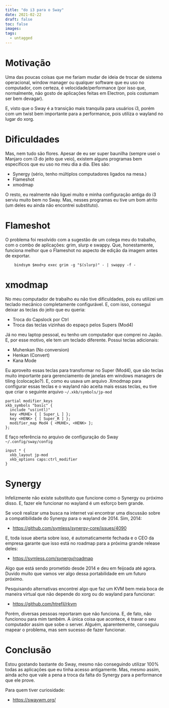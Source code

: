 ```yaml
---
title: "do i3 para o Sway"
date: 2021-02-22
draft: false
toc: false
images:
tags:
  - untagged
---
```


# Motivação

Uma das poucas coisas que me fariam mudar de ideia de trocar de sistema operacional, window manager ou qualquer software que eu uso no computador, com certeza, é velocidade/performance (por isso que, normalmente, não gosto de aplicações feitas em Electron, pois costumam ser bem devagar).

E, visto que o Sway é a transição mais tranquila para usuários i3, porém com um twist bem importante para a performance, pois utiliza o wayland no lugar do xorg.

# Dificuldades

Mas, nem tudo são flores. Apesar de eu ser super baunilha (sempre usei o Manjaro com i3 do jeito que veio), existem alguns programas bem específicos que eu uso no meu dia a dia. Eles são:

- Synergy (sério, tenho múltiplos computadores ligados na mesa.)
- Flameshot
- xmodmap

O resto, eu realmente não liguei muito e minha configuração antiga do i3 serviu muito bem no Sway. Mas, nesses programas eu tive um bom atrito (um deles eu ainda não encontrei substituto).

# Flameshot

O problema foi resolvido com a sugestão de um colega meu do trabalho, com o combo de aplicações: grim, slurp e swappy. Que, honestamente, funciona melhor que o Flameshot no aspecto de edição da imagem antes de exportar. 

```
    bindsym $mod+p exec grim -g "$(slurp)" - | swappy -f -
```

# xmodmap

No meu computador de trabalho eu não tive dificuldades, pois eu utilizei um teclado mecânico completamente configurável. E, com isso, consegui deixar as teclas do jeito que eu queria:

- Troca do Capslock por Ctrl
- Troca das teclas vizinhas do espaço pelos Supers (Mod4)

Já no meu laptop pessoal, eu tenho um computador que comprei no Japão. E, por esse motivo, ele tem um teclado diferente. Possui teclas adicionais:

- Muhenkan (No conversion)
- Henkan (Convert)
- Kana Mode

Eu aproveito essas teclas para transformar no Super (Mod4), que são teclas muito importante para gerenciamento de janelas em windows managers de tiling (colocação?). E, como eu usava um arquivo .Xmodmap para configurar essas teclas e o wayland não aceita mais essas teclas, eu tive que criar o seguinte arquivo `~/.xkb/symbols/jp-mod`

```
partial modifier_keys
xkb_symbols "basic" {
  include "us(intl)"
  key <MUHE> { [ Super_L ] };
  key <HENK> { [ Super_R ] };
  modifier_map Mod4 { <MUHE>, <HENK> };
};
```

E faço referência no arquivo de configuração do Sway `~/.config/sway/config`

```
input * {
  xkb_layout jp-mod
  xkb_options caps:ctrl_modifier
}
```

# Synergy

Infelizmente não existe substituto que funcione como o Synergy ou próximo disso. E, fazer ele funcionar no wayland é um esforço bem grande.

Se você realizar uma busca na internet vai encontrar uma discussão sobre a compatibilidade do Synergy para o wayland de 2014. Sim, 2014:

- https://github.com/symless/synergy-core/issues/4090

E, toda issue aberta sobre isso, é automaticamente fechada e o CEO da empresa garante que isso está no roadmap para a próxima grande release deles:

- https://symless.com/synergy/roadmap

Algo que está sendo prometido desde 2014 e deu em feijoada até agora. Duvido muito que vamos ver algo dessa portabilidade em um futuro próximo.

Pesquisando alternativas encontrei algo que faz um KVM bem meia boca de maneira virtual que não depende do xorg ou do wayland para funcionar: 

- https://github.com/htrefil/rkvm

Porém, diversas pessoas reportaram que não funciona. E, de fato, não funcionou para mim também. A única coisa que acontece, é travar o seu computador assim que sobe o server. Alguém, aparentemente, conseguiu mapear o problema, mas sem sucesso de fazer funcionar.

# Conclusão

Estou gostando bastante do Sway, mesmo não conseguindo utilizar 100% todas as aplicações que eu tinha acesso antigamente. Mas, mesmo assim, ainda acho que vale a pena a troca da falta do Synergy para a performance que ele prove.

Para quem tiver curiosidade:

- https://swaywm.org/


